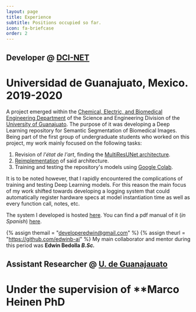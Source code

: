 ```yaml
---
layout: page
title: Experience
subtitle: Positions occupied so far.
icon: fa-briefcase
order: 2
---
```



## Developer @ [DCI-NET](https://github.com/DCI-NET)
# Universidad de Guanajuato, Mexico. 2019-2020
A project emerged within the [Chemical, Electric, and Biomedical Engineering Department](http://www.dci.ugto.mx/diqeb/) of the Science and Engineering Division of the [University of Guanajuato](https://www.ugto.mx/). The purpose of it was developing a Deep Learning repository for Semantic Segmentation of Biomedical Images. Being part of the first group of undergraduate students who worked on this project, my work mainly focused on the following tasks:

1. Revision of *l'état de l'art*, finding the [MultiResUNet architecture](https://github.com/nibtehaz/MultiResUNet).
2. [Reimplementation](https://github.com/gmagannaDevelop/MyMultiResUNet) of said architecture.
3. Training and testing the repository's models using [Google Colab](https://colab.research.google.com/notebooks/intro.ipynb). 

It is to be noted however, that I rapidly encountered the complications of training and testing Deep Learning models. For this reason the main focus of my work shifted towards developing a logging system that could automatically register  hardware specs at model instantiation time as well as every function call, notes, etc.

The system I developed is hosted [here](https://github.com/gmagannaDevelop/segnet/blob/callback_test/segnet/utils/Segmed.py). You can find a pdf manual of it (_in Spanish_) [here](/assets/docs/Segmed_Class_Example.pdf).

{% assign themail = "developeredwin@gmail.com" %}
{% assign theurl = "https://github.com/edwinb-ai" %}
My main collaborator and mentor during this period was **Edwin Bedolla _B.Sc._**<a href="{{ theurl }}" class="icon-b fa-github"></a><a href="mailto:{{ themail }}" class="icon fa-envelope"></a>


## Assistant Researcher @ [U. de Guanajauato](http://www.dci.ugto.mx/)
# Under the supervision of **Marco Heinen **PhD**



